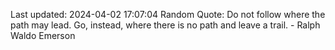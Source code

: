Last updated: 2024-04-02 17:07:04
Random Quote: Do not follow where the path may lead. Go, instead, where there is no path and leave a trail. - Ralph Waldo Emerson